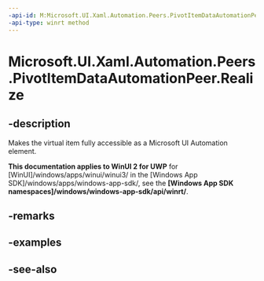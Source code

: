 ```yaml
---
-api-id: M:Microsoft.UI.Xaml.Automation.Peers.PivotItemDataAutomationPeer.Realize
-api-type: winrt method
---
```


<!-- Method syntax
public void Realize()
-->

# Microsoft.UI.Xaml.Automation.Peers.PivotItemDataAutomationPeer.Realize

## -description
Makes the virtual item fully accessible as a Microsoft UI Automation element.

**This documentation applies to WinUI 2 for UWP** for [WinUI]/windows/apps/winui/winui3/ in the [Windows App SDK]/windows/apps/windows-app-sdk/, see the **[Windows App SDK namespaces]/windows/windows-app-sdk/api/winrt/**.

## -remarks

## -examples

## -see-also
